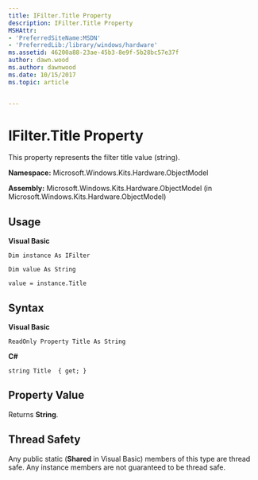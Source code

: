 ```yaml
---
title: IFilter.Title Property
description: IFilter.Title Property
MSHAttr:
- 'PreferredSiteName:MSDN'
- 'PreferredLib:/library/windows/hardware'
ms.assetid: 46200a88-23ae-45b3-8e9f-5b28bc57e37f
author: dawn.wood
ms.author: dawnwood
ms.date: 10/15/2017
ms.topic: article


---
```


# IFilter.Title Property


This property represents the filter title value (string).

**Namespace:** Microsoft.Windows.Kits.Hardware.ObjectModel

**Assembly:** Microsoft.Windows.Kits.Hardware.ObjectModel (in Microsoft.Windows.Kits.Hardware.ObjectModel)

## <span id="Usage"></span><span id="usage"></span><span id="USAGE"></span>Usage


**Visual Basic**

`Dim instance As IFilter`

`Dim value As String`

`value = instance.Title`

## <span id="Syntax"></span><span id="syntax"></span><span id="SYNTAX"></span>Syntax


**Visual Basic**

`ReadOnly Property Title As String`

**C#**

`string Title  { get; }`

## <span id="Property_Value"></span><span id="property_value"></span><span id="PROPERTY_VALUE"></span>Property Value


Returns **String**.

## <span id="Thread_Safety"></span><span id="thread_safety"></span><span id="THREAD_SAFETY"></span>Thread Safety


Any public static (**Shared** in Visual Basic) members of this type are thread safe. Any instance members are not guaranteed to be thread safe.

 

 






